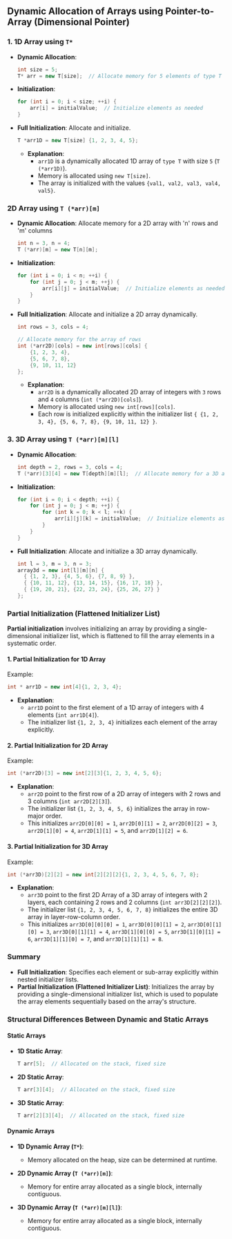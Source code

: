 ## Dynamic Allocation of Arrays using Pointer-to-Array (Dimensional Pointer)

### 1. 1D Array using `T*`

- **Dynamic Allocation**:

  ```cpp
  int size = 5;
  T* arr = new T[size];  // Allocate memory for 5 elements of type T
  ```

- **Initialization**:
  ```cpp
  for (int i = 0; i < size; ++i) {
      arr[i] = initialValue;  // Initialize elements as needed
  }
  ```
- **Full Initialization**: Allocate and initialize.

  ```cpp
  T *arr1D = new T[size] {1, 2, 3, 4, 5};
  ```

  - **Explanation**:
    - `arr1D` is a dynamically allocated 1D array of `type T` with size `5` (`T (*arr1D)`).
    - Memory is allocated using `new T[size]`.
    - The array is initialized with the values `{val1, val2, val3, val4, val5}`.

### 2D Array using `T (*arr)[m]`

- **Dynamic Allocation**: Allocate memory for a 2D array with 'n' rows and 'm' columns

  ```cpp
  int n = 3, n = 4;
  T (*arr)[m] = new T[n][m];
  ```

- **Initialization**:
  ```cpp
  for (int i = 0; i < n; ++i) {
      for (int j = 0; j < m; ++j) {
          arr[i][j] = initialValue;  // Initialize elements as needed
      }
  }
  ```
- **Full Initialization**: Allocate and initialize a 2D array dynamically.

  ```cpp
  int rows = 3, cols = 4;

  // Allocate memory for the array of rows
  int (*arr2D)[cols] = new int[rows][cols] {
      {1, 2, 3, 4},
      {5, 6, 7, 8},
      {9, 10, 11, 12}
  };
  ```

  - **Explanation**:
    - `arr2D` is a dynamically allocated 2D array of integers with `3` rows and `4` columns (`int (*arr2D)[cols]`).
    - Memory is allocated using `new int[rows][cols]`.
    - Each row is initialized explicitly within the initializer list `{ {1, 2, 3, 4}, {5, 6, 7, 8}, {9, 10, 11, 12} }`.

### 3. 3D Array using `T (*arr)[m][l]`

- **Dynamic Allocation**:

  ```cpp
  int depth = 2, rows = 3, cols = 4;
  T (*arr)[3][4] = new T[depth][m][l];  // Allocate memory for a 3D array with 2 layers, each with 'm' rows and 'l' columns
  ```

- **Initialization**:
  ```cpp
  for (int i = 0; i < depth; ++i) {
      for (int j = 0; j < m; ++j) {
          for (int k = 0; k < l; ++k) {
              arr[i][j][k] = initialValue;  // Initialize elements as needed
          }
      }
  }
  ```
- **Full Initialization**: Allocate and initialize a 3D array dynamically.

  ```cpp
  int l = 3, m = 3, n = 3;
  array3d = new int[l][m][n] {
    { {1, 2, 3}, {4, 5, 6}, {7, 8, 9} },
    { {10, 11, 12}, {13, 14, 15}, {16, 17, 18} },
    { {19, 20, 21}, {22, 23, 24}, {25, 26, 27} }
  };
  ```

### Partial Initialization (Flattened Initializer List)

**Partial initialization** involves initializing an array by providing a single-dimensional initializer list, which is flattened to fill the array elements in a systematic order.

#### 1. Partial Initialization for 1D Array

Example:

```cpp
int * arr1D = new int[4]{1, 2, 3, 4};
```

- **Explanation**:
  - `arr1D` point to the first element of a 1D array of integers with 4 elements (`int arr1D[4]`).
  - The initializer list `{1, 2, 3, 4}` initializes each element of the array explicitly.

#### 2. Partial Initialization for 2D Array

Example:

```cpp
int (*arr2D)[3] = new int[2][3]{1, 2, 3, 4, 5, 6};
```

- **Explanation**:
  - `arr2D` point to the first row of a 2D array of integers with 2 rows and 3 columns (`int arr2D[2][3]`).
  - The initializer list `{1, 2, 3, 4, 5, 6}` initializes the array in row-major order.
  - This initializes `arr2D[0][0] = 1`, `arr2D[0][1] = 2`, `arr2D[0][2] = 3`, `arr2D[1][0] = 4`, `arr2D[1][1] = 5`, and `arr2D[1][2] = 6`.

#### 3. Partial Initialization for 3D Array

Example:

```cpp
int (*arr3D)[2][2] = new int[2][2][2]{1, 2, 3, 4, 5, 6, 7, 8};
```

- **Explanation**:
  - `arr3D` point to the first 2D Array of a 3D array of integers with 2 layers, each containing 2 rows and 2 columns (`int arr3D[2][2][2]`).
  - The initializer list `{1, 2, 3, 4, 5, 6, 7, 8}` initializes the entire 3D array in layer-row-column order.
  - This initializes `arr3D[0][0][0] = 1`, `arr3D[0][0][1] = 2`, `arr3D[0][1][0] = 3`, `arr3D[0][1][1] = 4`, `arr3D[1][0][0] = 5`, `arr3D[1][0][1] = 6`, `arr3D[1][1][0] = 7`, and `arr3D[1][1][1] = 8`.

### Summary

- **Full Initialization**: Specifies each element or sub-array explicitly within nested initializer lists.
- **Partial Initialization (Flattened Initializer List)**: Initializes the array by providing a single-dimensional initializer list, which is used to populate the array elements sequentially based on the array's structure.

### Structural Differences Between Dynamic and Static Arrays

#### Static Arrays

- **1D Static Array**:

  ```cpp
  T arr[5];  // Allocated on the stack, fixed size
  ```

- **2D Static Array**:

  ```cpp
  T arr[3][4];  // Allocated on the stack, fixed size
  ```

- **3D Static Array**:
  ```cpp
  T arr[2][3][4];  // Allocated on the stack, fixed size
  ```

#### Dynamic Arrays

- **1D Dynamic Array (`T*`)**:

  - Memory allocated on the heap, size can be determined at runtime.

- **2D Dynamic Array (`T (*arr)[m]`)**:

  - Memory for entire array allocated as a single block, internally contiguous.

- **3D Dynamic Array (`T (*arr)[m][l]`)**:

  - Memory for entire array allocated as a single block, internally contiguous.
